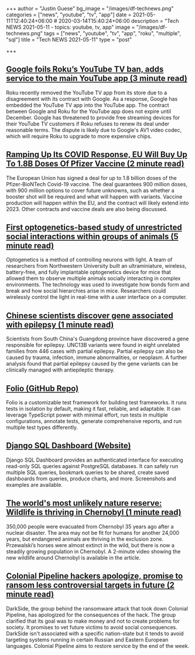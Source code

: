 +++
author = "Justin Guese"
bg_image = "/images/df-technews.png"
categories = ["news", "youtube", "tv", "app"]
date = 2021-05-11T12:40:24+06:00 # 2020-03-14T15:40:24+06:00
description = "Tech NEWS 2021-05-11 - topics: youtube, tv, app"
image = "/images/df-technews.png"
tags = ["news", "youtube", "tv", "app", "roku", "multiple", "sql"]
title = "Tech NEWS 2021-05-11"
type = "post"

+++

## [Google foils Roku’s YouTube TV ban, adds service to the main YouTube app (3 minute read)](https://arstechnica.com/gadgets/2021/05/google-foils-rokus-youtube-tv-ban-adds-service-to-the-main-youtube-app/)

Roku recently removed the YouTube TV app from its store due to a disagreement with its contract with Google. As a response, Google has embedded the YouTube TV app into the YouTube app. The contract between Google and Roku for the YouTube app does not expire until December. Google has threatened to provide free streaming devices for their YouTube TV customers if Roku refuses to renew its deal under reasonable terms. The dispute is likely due to Google's AV1 video codec, which will require Roku to upgrade to more expensive chips.

## [Ramping Up Its COVID Response, EU Will Buy Up To 1.8B Doses Of Pfizer Vaccine (2 minute read)](https://www.npr.org/sections/coronavirus-live-updates/2021/05/08/995007124/ramping-up-its-covid-response-eu-will-buy-up-to-1-8b-doses-of-pfizer-vaccine)

The European Union has signed a deal for up to 1.8 billion doses of the Pfizer-BioNTech Covid-19 vaccine. The deal guarantees 900 million doses, with 900 million options to cover future unknowns, such as whether a booster shot will be required and what will happen with variants. Vaccine production will happen within the EU, and the contract will likely extend into 2023. Other contracts and vaccine deals are also being discussed.

## [First optogenetics-based study of unrestricted social interactions within groups of animals (5 minute read)](https://www.sciencedaily.com/releases/2021/05/210510113552.htm)

Optogenetics is a method of controlling neurons with light. A team of researchers from Northwestern University built an ultraminiature, wireless, battery-free, and fully implantable optogenetics device for mice that allowed them to observe multiple animals socially interacting in complex environments. The technology was used to investigate how bonds form and break and how social hierarchies arise in mice. Researchers could wirelessly control the light in real-time with a user interface on a computer.

## [Chinese scientists discover gene associated with epilepsy (1 minute read)](http://www.chinadaily.com.cn/a/202105/08/WS6096910ba31024ad0babcbca.html)

Scientists from South China's Guangdong province have discovered a gene responsible for epilepsy. UNC13B variants were found in eight unrelated families from 446 cases with partial epilepsy. Partial epilepsy can also be caused by trauma, infection, immune abnormalities, or neoplasm. A further analysis found that partial epilepsy caused by the gene variants can be clinically managed with antiepileptic therapy.

## [Folio (GitHub Repo)](https://github.com/microsoft/folio)

Folio is a customizable test framework for building test frameworks. It runs tests in isolation by default, making it fast, reliable, and adaptable. It can leverage TypeScript power with minimal effort, run tests in multiple configurations, annotate tests, generate comprehensive reports, and run multiple test types differently.

## [Django SQL Dashboard (Website)](https://django-sql-dashboard.datasette.io/en/latest/index.html)

Django SQL Dashboard provides an authenticated interface for executing read-only SQL queries against PostgreSQL databases. It can safely run multiple SQL queries, bookmark queries to be shared, create saved dashboards from queries, produce charts, and more. Screenshots and examples are available.

## [The world's most unlikely nature reserve: Wildlife is thriving in Chernobyl (1 minute read)](https://www.euronews.com/green/2021/05/09/the-world-s-most-unlikely-nature-reserve-wildlife-is-thriving-in-chernobyl)

350,000 people were evacuated from Chernobyl 35 years ago after a nuclear disaster. The area may not be fit for humans for another 24,000 years, but endangered animals are thriving in the exclusion zone. Przewalski’s horses were almost extinct in the wild, but there is now a steadily growing population in Chernobyl. A 2-minute video showing the new wildlife around Chernobyl is available in the article.

## [Colonial Pipeline hackers apologize, promise to ransom less controversial targets in future (2 minute read)](https://www.theverge.com/2021/5/10/22428996/colonial-pipeline-ransomware-attack-apology-investigation)

DarkSide, the group behind the ransomware attack that took down Colonial Pipeline, has apologized for the consequences of the hack. The group clarified that its goal was to make money and not to create problems for society. It promises to vet future victims to avoid social consequences. DarkSide isn't associated with a specific nation-state but it tends to avoid targeting systems running in certain Russian and Eastern European languages. Colonial Pipeline aims to restore service by the end of the week.

